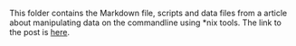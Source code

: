 This folder contains the Markdown file, scripts and data files from a article about manipulating data on the commandline using \*nix tools. The link to the post is [here](https://dev.to/atdayan/using-basic-awk-sed-and-grep-for-manipulate-real-data-1jlc).
